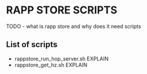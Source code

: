 RAPP STORE SCRIPTS
========================================================
TODO - what is rapp store and why does it need scripts

List of scripts
------------
* rappstore_run_hop_server.sh
EXPLAIN
* rappstore_get_hz.sh
EXPLAIN
